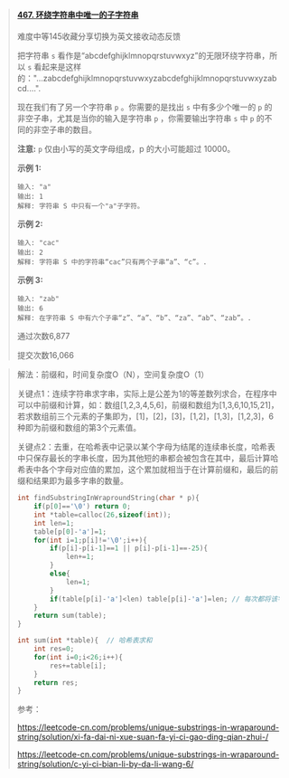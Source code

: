 > #### [467. 环绕字符串中唯一的子字符串](https://leetcode-cn.com/problems/unique-substrings-in-wraparound-string/)
>
> 难度中等145收藏分享切换为英文接收动态反馈
>
> 把字符串 `s` 看作是“abcdefghijklmnopqrstuvwxyz”的无限环绕字符串，所以 `s` 看起来是这样的："...zabcdefghijklmnopqrstuvwxyzabcdefghijklmnopqrstuvwxyzabcd....". 
>
> 现在我们有了另一个字符串 `p` 。你需要的是找出 `s` 中有多少个唯一的 `p` 的非空子串，尤其是当你的输入是字符串 `p` ，你需要输出字符串 `s` 中 `p` 的不同的非空子串的数目。 
>
> **注意:** `p` 仅由小写的英文字母组成，p 的大小可能超过 10000。
>
>  
>
> **示例 1:**
>
> ```
> 输入: "a"
> 输出: 1
> 解释: 字符串 S 中只有一个"a"子字符。
> ```
>
>  
>
> **示例 2:**
>
> ```
> 输入: "cac"
> 输出: 2
> 解释: 字符串 S 中的字符串“cac”只有两个子串“a”、“c”。.
> ```
>
>  
>
> **示例 3:**
>
> ```
> 输入: "zab"
> 输出: 6
> 解释: 在字符串 S 中有六个子串“z”、“a”、“b”、“za”、“ab”、“zab”。.
> ```
>
>  
>
> 通过次数6,877
>
> 提交次数16,066

> 解法：前缀和，时间复杂度O（N），空间复杂度O（1）
>
> 关键点1：连续字符串求字串，实际上是公差为1的等差数列求合，在程序中可以中前缀和计算，如：数组[1,2,3,4,5,6]，前缀和数组为[1,3,6,10,15,21]，若求数组前三个元素的子集即为，[1]，[2]，[3]，[1,2]，[1,3]，[1,2,3]，6种即为前缀和数组的第3个元素值。
>
> 关键点2：去重，在哈希表中记录以某个字母为结尾的连续串长度，哈希表中只保存最长的字串长度，因为其他短的串都会被包含在其中，最后计算哈希表中各个字母对应值的累加，这个累加就相当于在计算前缀和，最后的前缀和结果即为最多字串的数量。
>
> ```c
> int findSubstringInWraproundString(char * p){
>     if(p[0]=='\0') return 0;
>     int *table=calloc(26,sizeof(int));
>     int len=1;
>     table[p[0]-'a']=1;
>     for(int i=1;p[i]!='\0';i++){
>         if(p[i]-p[i-1]==1 || p[i]-p[i-1]==-25){
>             len+=1;
>         }
>         else{
>             len=1;
>         }
>         if(table[p[i]-'a']<len) table[p[i]-'a']=len; // 每次都将该字母所在连续串或者不连续串的对应串长度与哈希表中做比较，保存最大值。
>     }
>     return sum(table);
> }
> 
> int sum(int *table){	// 哈希表求和
>     int res=0;
>     for(int i=0;i<26;i++){
>         res+=table[i];
>     }
>     return res;
> }
> ```
>
> 参考：
>
> https://leetcode-cn.com/problems/unique-substrings-in-wraparound-string/solution/xi-fa-dai-ni-xue-suan-fa-yi-ci-gao-ding-qian-zhui-/
>
> https://leetcode-cn.com/problems/unique-substrings-in-wraparound-string/solution/c-yi-ci-bian-li-by-da-li-wang-6/
>
> 